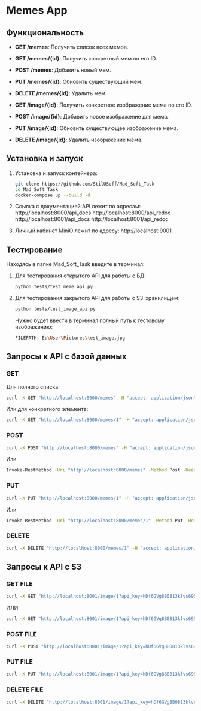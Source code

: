# Memes App

## Функциональность

- **GET /memes**: Получить список всех мемов.
- **GET /memes/{id}**: Получить конкретный мем по его ID.
- **POST /memes**: Добавить новый мем.
- **PUT /memes/{id}**: Обновить существующий мем.
- **DELETE /memes/{id}**: Удалить мем.

- **GET /image/{id}**: Получить конкретное изображение мема по его ID.
- **POST /image/{id}**: Добавить новое изображение для мема.
- **PUT /image/{id}**: Обновить существующее изображение мема.
- **DELETE /image/{id}**: Удалить изображение мема.

## Установка и запуск

1. Установка и запуск контейнера:
   ```bash
   git clone https://github.com/StilUSoff/Mad_Soft_Task
   cd Mad_Soft_Task
   docker-compose up --build -d
   ```

2. Ссылка с документацией API лежит по адресам:
   http://localhost:8000/api_docs
   http://localhost:8000/api_redoc
   http://localhost:8001/api_docs
   http://localhost:8001/api_redoc

3. Личный кабинет MiniO лежит по адресу:
   http://localhost:9001

## Тестирование

Находясь в папке Mad_Soft_Task введите в терминал:  
1. Для тестирования открытого API для работы с БД:
   ```bash
   python tests/test_meme_api.py
   ```
2. Для тестирования закрытого API для работы с S3-хранилищем:
   ```bash
   python tests/test_image_api.py
   ```
   Нужно будет ввести в терминал полный путь к тестовому изображению:
   ```bash
   FILEPATH: E:\User\Pictures\test_image.jpg
   ```

## Запросы к API с базой данных

### GET
Для полного списка:
```bash
curl -X GET "http://localhost:8000/memes" -H "accept: application/json"
```
Или для конкретного элемента:
```bash
curl -X GET "http://localhost:8000/memes/1" -H "accept: application/json"
```
### POST

```bash
curl -X POST "http://localhost:8000/memes" -H "accept: application/json" -H "Content-Type: application/json" -d '{"title": "New Meme", "image_url": "http://example.com/image.jpg"}'
```
Или
```bash
Invoke-RestMethod -Uri "http://localhost:8000/memes" -Method Post -Headers @{ "accept" = "application/json"; "Content-Type" = "application/json" } -Body '{ "title": "New Meme"}'
```

### PUT
```bash
curl -X PUT "http://localhost:8000/memes/1" -H "accept: application/json" -H "Content-Type: application/json" -d '{"title": "Updated Meme"}'
```

Или
```bash
Invoke-RestMethod -Uri "http://localhost:8000/memes/1" -Method Put -Headers @{ "accept" = "application/json"; "Content-Type" = "application/json" } -Body '{ "title": "Updated Meme"}'
```

### DELETE
```bash
curl -X DELETE "http://localhost:8000/memes/1" -H "accept: application/json"
```

## Запросы к API с S3

### GET FILE 
```bash
curl -X GET "http://localhost:8001/image/1?api_key=hDf6GVg8B0813klvs695HVlksd" -H "accept: application/json"
```
ИЛИ
```bash
curl -X GET "http://localhost:8001/image/1?api_key=hDf6GVg8B0813klvs695HVlksd" -H "accept: application/json" --output C:\Downloads\file.jpg
```

### POST FILE 
```bash
curl -X POST "http://localhost:8001/image/1?api_key=hDf6GVg8B0813klvs695HVlksd" -H "accept: application/json" -F "file=@path_to_your_image.jpg"
```

### PUT FILE 
```bash
curl -X PUT "http://localhost:8001/image/1?api_key=hDf6GVg8B0813klvs695HVlksd" -H "accept: application/json" -F "file=@path_to_your_image.jpg"
```

### DELETE FILE 
```bash
curl -X DELETE "http://localhost:8001/image/1?api_key=hDf6GVg8B0813klvs695HVlksd" -H "accept: application/json" -F 
```

<!-- 
docker ps   
docker stop $(docker ps -q)
docker-compose run app sh
docker-compose run media_service sh
docker-compose build --no-cache
docker-compose up -d
docker-compose up --build -d

удаление: 
docker rm -f $(docker ps -aq) \
docker rmi -f $(docker images -q) \
docker volume rm $(docker volume ls -q) \
docker builder prune -a -f 

вход в контейнер:
docker exec -it mad_soft_task-app-1 /bin/sh 
-->
